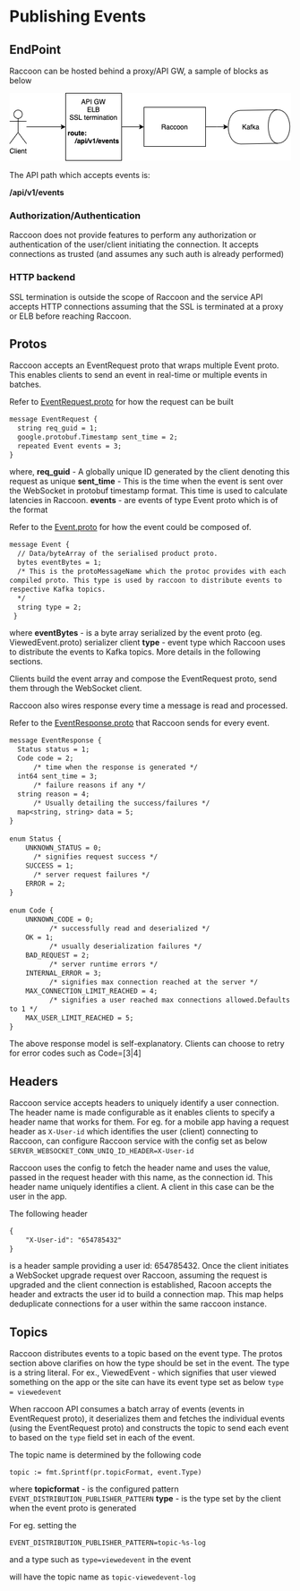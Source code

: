 # Publishing Events

## EndPoint

Raccoon can be hosted behind a proxy/API GW, a sample of blocks as below

![](../assets/raccoon_ep.png)

The API path which accepts events is:

**/api/v1/events**

### Authorization/Authentication

Raccoon does not provide features to perform any authorization or authentication of the user/client initiating the connection. It accepts connections as trusted \(and assumes any such auth is already performed\)

### HTTP backend

SSL termination is outside the scope of Raccoon and the service API accepts HTTP connections assuming that the SSL is terminated at a proxy or ELB before reaching Raccoon.

## Protos

Raccoon accepts an EventRequest proto that wraps multiple Event proto. This enables clients to send an event in real-time or multiple events in batches.

Refer to [EventRequest.proto](https://github.com/odpf/proton/blob/main/odpf/raccoon/EventRequest.proto) for how the request can be built

```text
message EventRequest {
  string req_guid = 1;
  google.protobuf.Timestamp sent_time = 2;
  repeated Event events = 3;
}
```

where, **req\_guid** - A globally unique ID generated by the client denoting this request as unique **sent\_time** - This is the time when the event is sent over the WebSocket in protobuf timestamp format. This time is used to calculate latencies in Raccoon. **events** - are events of type Event proto which is of the format

Refer to the [Event.proto](https://github.com/odpf/proton/blob/main/odpf/raccoon/Event.proto) for how the event could be composed of.

```text
message Event {
  // Data/byteArray of the serialised product proto.
  bytes eventBytes = 1;
  /* This is the protoMessageName which the protoc provides with each compiled proto. This type is used by raccoon to distribute events to respective Kafka topics.
  */
  string type = 2;
 }
```

where **eventBytes** - is a byte array serialized by the event proto \(eg. ViewedEvent.proto\) serializer client **type** - event type which Raccoon uses to distribute the events to Kafka topics. More details in the following sections.

Clients build the event array and compose the EventRequest proto, send them through the WebSocket client.

Raccoon also wires response every time a message is read and processed.

Refer to the [EventResponse.proto](https://github.com/odpf/proton/blob/main/odpf/raccoon/EventResponse.proto) that Raccoon sends for every event.

```text
message EventResponse {
  Status status = 1;
  Code code = 2;
      /* time when the response is generated */
  int64 sent_time = 3;
      /* failure reasons if any */
  string reason = 4;
      /* Usually detailing the success/failures */
  map<string, string> data = 5;
}

enum Status {
    UNKNOWN_STATUS = 0;
      /* signifies request success */
    SUCCESS = 1;
      /* server request failures */
    ERROR = 2;
}

enum Code {
    UNKNOWN_CODE = 0;
          /* successfully read and deserialized */
    OK = 1;
          /* usually deserialization failures */
    BAD_REQUEST = 2;
          /* server runtime errors */
    INTERNAL_ERROR = 3;
          /* signifies max connection reached at the server */
    MAX_CONNECTION_LIMIT_REACHED = 4;
          /* signifies a user reached max connections allowed.Defaults to 1 */
    MAX_USER_LIMIT_REACHED = 5;
}
```

The above response model is self-explanatory. Clients can choose to retry for error codes such as Code=\[3\|4\]

## Headers

Raccoon service accepts headers to uniquely identify a user connection. The header name is made configurable as it enables clients to specify a header name that works for them. For eg. for a mobile app having a request header as `X-User-id` which identifies the user \(client\) connecting to Raccoon, can configure Raccoon service with the config set as below `SERVER_WEBSOCKET_CONN_UNIQ_ID_HEADER=X-User-id`

Raccoon uses the config to fetch the header name and uses the value, passed in the request header with this name, as the connection id. This header name uniquely identifies a client. A client in this case can be the user in the app.

The following header

```text
{
    "X-User-id": "654785432"
}
```

is a header sample providing a user id: 654785432. Once the client initiates a WebSocket upgrade request over Raccoon, assuming the request is upgraded and the client connection is established, Racoon accepts the header and extracts the user id to build a connection map. This map helps deduplicate connections for a user within the same raccoon instance.

## Topics

Raccoon distributes events to a topic based on the event type. The protos section above clarifies on how the type should be set in the event. The type is a string literal. For ex., ViewedEvent - which signifies that user viewed something on the app or the site can have its event type set as below `type = viewedevent`

When raccoon API consumes a batch array of events \(events in EventRequest proto\), it deserializes them and fetches the individual events \(using the EventRequest proto\) and constructs the topic to send each event to based on the `type` field set in each of the event.

The topic name is determined by the following code

```text
topic := fmt.Sprintf(pr.topicFormat, event.Type)
```

where **topicformat** - is the configured pattern `EVENT_DISTRIBUTION_PUBLISHER_PATTERN` **type** - is the type set by the client when the event proto is generated

For eg. setting the

```text
EVENT_DISTRIBUTION_PUBLISHER_PATTERN=topic-%s-log
```

and a type such as `type=viewedevent` in the event

will have the topic name as `topic-viewedevent-log`

